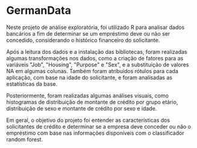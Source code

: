 # GermanData

Neste projeto de análise exploratória, foi utilizado R para analisar dados bancários a fim de determinar se um empréstimo deve ou não ser concedido, considerando o histórico financeiro do solicitante.

Após a leitura dos dados e a instalação das bibliotecas, foram realizadas algumas transformações nos dados, como a criação de fatores para as variáveis ​​"Job", "Housing", "Purpose" e "Sex", e a substituição de valores NA em algumas colunas. Também foram atribuídos rótulos para cada aplicação, com base na idade do solicitante, e foram analisadas as estatísticas da base.

Posteriormente, foram realizadas algumas análises visuais, como histogramas de distribuição de montante de crédito por grupo etário, distribuição de sexo e montante de crédito por sexo e idade.

Em geral, o objetivo do projeto foi entender as características dos solicitantes de crédito e determinar se a empresa deve conceder ou não o empréstimo com base nas informações disponíveis com o classificador random forest.
